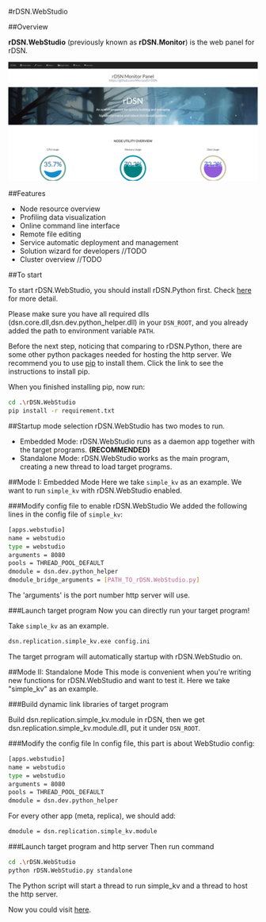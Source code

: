 
#rDSN.WebStudio

##Overview

**rDSN.WebStudio** (previously known as **rDSN.Monitor**) is the web panel for rDSN.

![Main Screen](https://raw.githubusercontent.com/mcfatealan/rDSN.Screenshots/master/main.png)

##Features

* Node resource overview
* Profiling data visualization
* Online command line interface 
* Remote file editing 
* Service automatic deployment and management 
* Solution wizard for developers //TODO
* Cluster overview  //TODO

##To start

To start rDSN.WebStudio, you should install rDSN.Python first. Check [here](https://github.com/rDSN-Projects/rDSN.Python/blob/master/README.md) for more detail.

Please make sure you have all  required dlls (dsn.core.dll,dsn.dev.python_helper.dll) in your `DSN_ROOT`, and you already added the path to environment variable `PATH`.

Before the next step, noticing that comparing to rDSN.Python, there are some other python packages needed for hosting the http server. We recommend you to use [pip](https://pip.pypa.io/en/stable/installing/) to install them. Click the link to see the instructions to install pip.

When you finished installing pip, now run:
```bash
cd .\rDSN.WebStudio
pip install -r requirement.txt
```

##Startup mode selection
rDSN.WebStudio has two modes to run.

* Embedded Mode: rDSN.WebStudio runs as a daemon app together with the target programs. **(RECOMMENDED)** 
* Standalone Mode: rDSN.WebStudio works as the main program, creating a new thread to load target programs. 


##Mode I: Embedded Mode
Here we take `simple_kv` as an example. We want to run `simple_kv` with rDSN.WebStudio enabled.

###Modify config file to enable rDSN.WebStudio
We added the following lines in the config file of `simple_kv`:
```bash
[apps.webstudio]
name = webstudio
type = webstudio
arguments = 8080
pools = THREAD_POOL_DEFAULT
dmodule = dsn.dev.python_helper
dmodule_bridge_arguments = [PATH_TO_rDSN.WebStudio.py]
```

The 'arguments' is the port number http server will use. 

###Launch target program
Now you can directly run your target program!

Take `simple_kv` as an example.

```bash
dsn.replication.simple_kv.exe config.ini
```

The target prrogram will automatically startup with rDSN.WebStudio on.

##Mode II: Standalone Mode
This mode is convenient when you're writing new functions for rDSN.WebStudio and want to test it. Here we take "simple_kv" as an example.


###Build dynamic link libraries of target program

Build dsn.replication.simple_kv.module in rDSN, then we get dsn.replication.simple_kv.module.dll, put it under `DSN_ROOT`.

###Modify the config file
In config file, this part is about WebStudio config:
```bash
[apps.webstudio]
name = webstudio
type = webstudio
arguments = 8080
pools = THREAD_POOL_DEFAULT
dmodule = dsn.dev.python_helper
```

For every other app (meta, replica), we should add:
```bash
dmodule = dsn.replication.simple_kv.module
```

###Launch target program and http server
Then run command
```bash
cd .\rDSN.WebStudio
python rDSN.WebStudio.py standalone
```
The Python script will start a thread to run simple_kv and a thread to host the http server.

Now you could visit [here](http://localhost:8080).



